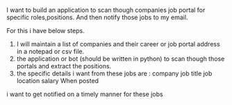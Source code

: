 I want to build an application to scan though companies job portal for specific roles,positions.
And then notify those jobs to my email.

For this i have below steps.

1) I will maintain a list of companies and their career or job portal address in a notepad or csv file.
2) the application or bot (should be written in python) to scan though those portals and extract the positions.
3) the specific details i want from these jobs are :
   company
   job title
   job location
   salary
   When posted

i want to get notified on a timely manner for these jobs 